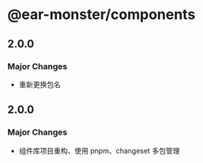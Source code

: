 # @ear-monster/components

## 2.0.0

### Major Changes

-   重新更换包名

## 2.0.0

### Major Changes

-   组件库项目重构、使用 pnpm、changeset 多包管理
